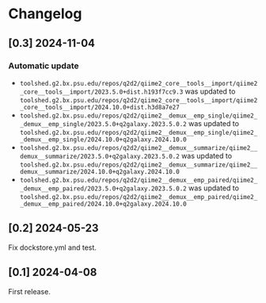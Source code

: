 # Changelog

## [0.3] 2024-11-04

### Automatic update
- `toolshed.g2.bx.psu.edu/repos/q2d2/qiime2_core__tools__import/qiime2_core__tools__import/2023.5.0+dist.h193f7cc9.3` was updated to `toolshed.g2.bx.psu.edu/repos/q2d2/qiime2_core__tools__import/qiime2_core__tools__import/2024.10.0+dist.h3d8a7e27`
- `toolshed.g2.bx.psu.edu/repos/q2d2/qiime2__demux__emp_single/qiime2__demux__emp_single/2023.5.0+q2galaxy.2023.5.0.2` was updated to `toolshed.g2.bx.psu.edu/repos/q2d2/qiime2__demux__emp_single/qiime2__demux__emp_single/2024.10.0+q2galaxy.2024.10.0`
- `toolshed.g2.bx.psu.edu/repos/q2d2/qiime2__demux__summarize/qiime2__demux__summarize/2023.5.0+q2galaxy.2023.5.0.2` was updated to `toolshed.g2.bx.psu.edu/repos/q2d2/qiime2__demux__summarize/qiime2__demux__summarize/2024.10.0+q2galaxy.2024.10.0`
- `toolshed.g2.bx.psu.edu/repos/q2d2/qiime2__demux__emp_paired/qiime2__demux__emp_paired/2023.5.0+q2galaxy.2023.5.0.2` was updated to `toolshed.g2.bx.psu.edu/repos/q2d2/qiime2__demux__emp_paired/qiime2__demux__emp_paired/2024.10.0+q2galaxy.2024.10.0`

## [0.2] 2024-05-23
Fix dockstore.yml and test.

## [0.1] 2024-04-08
First release.
